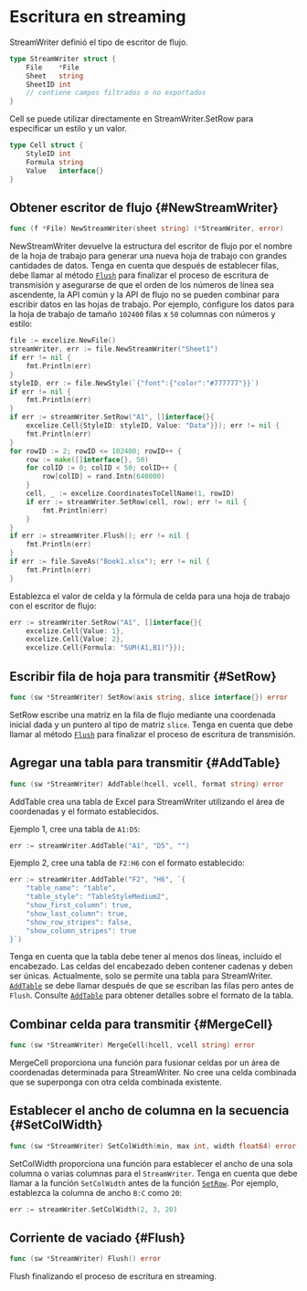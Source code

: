 # Escritura en streaming

StreamWriter definió el tipo de escritor de flujo.

```go
type StreamWriter struct {
    File    *File
    Sheet   string
    SheetID int
    // contiene campos filtrados o no exportados
}
```

Cell se puede utilizar directamente en StreamWriter.SetRow para especificar un estilo y un valor.

```go
type Cell struct {
    StyleID int
    Formula string
    Value   interface{}
}
```

## Obtener escritor de flujo {#NewStreamWriter}

```go
func (f *File) NewStreamWriter(sheet string) (*StreamWriter, error)
```

NewStreamWriter devuelve la estructura del escritor de flujo por el nombre de la hoja de trabajo para generar una nueva hoja de trabajo con grandes cantidades de datos. Tenga en cuenta que después de establecer filas, debe llamar al método [`Flush`](stream.md#Flush) para finalizar el proceso de escritura de transmisión y asegurarse de que el orden de los números de línea sea ascendente, la API común y la API de flujo no se pueden combinar para escribir datos en las hojas de trabajo. Por ejemplo, configure los datos para la hoja de trabajo de tamaño `102400` filas x `50` columnas con números y estilo:

```go
file := excelize.NewFile()
streamWriter, err := file.NewStreamWriter("Sheet1")
if err != nil {
    fmt.Println(err)
}
styleID, err := file.NewStyle(`{"font":{"color":"#777777"}}`)
if err != nil {
    fmt.Println(err)
}
if err := streamWriter.SetRow("A1", []interface{}{
    excelize.Cell{StyleID: styleID, Value: "Data"}}); err != nil {
    fmt.Println(err)
}
for rowID := 2; rowID <= 102400; rowID++ {
    row := make([]interface{}, 50)
    for colID := 0; colID < 50; colID++ {
        row[colID] = rand.Intn(640000)
    }
    cell, _ := excelize.CoordinatesToCellName(1, rowID)
    if err := streamWriter.SetRow(cell, row); err != nil {
        fmt.Println(err)
    }
}
if err := streamWriter.Flush(); err != nil {
    fmt.Println(err)
}
if err := file.SaveAs("Book1.xlsx"); err != nil {
    fmt.Println(err)
}
```

Establezca el valor de celda y la fórmula de celda para una hoja de trabajo con el escritor de flujo:

```go
err := streamWriter.SetRow("A1", []interface{}{
    excelize.Cell{Value: 1},
    excelize.Cell{Value: 2},
    excelize.Cell{Formula: "SUM(A1,B1)"}});
```

## Escribir fila de hoja para transmitir {#SetRow}

```go
func (sw *StreamWriter) SetRow(axis string, slice interface{}) error
```

SetRow escribe una matriz en la fila de flujo mediante una coordenada inicial dada y un puntero al tipo de matriz `slice`. Tenga en cuenta que debe llamar al método [`Flush`](stream.md#Flush) para finalizar el proceso de escritura de transmisión.

## Agregar una tabla para transmitir {#AddTable}

```go
func (sw *StreamWriter) AddTable(hcell, vcell, format string) error
```

AddTable crea una tabla de Excel para StreamWriter utilizando el área de coordenadas y el formato establecidos.

Ejemplo 1, cree una tabla de `A1:D5`:

```go
err := streamWriter.AddTable("A1", "D5", "")
```

Ejemplo 2, cree una tabla de `F2:H6` con el formato establecido:

```go
err := streamWriter.AddTable("F2", "H6", `{
    "table_name": "table",
    "table_style": "TableStyleMedium2",
    "show_first_column": true,
    "show_last_column": true,
    "show_row_stripes": false,
    "show_column_stripes": true
}`)
```

Tenga en cuenta que la tabla debe tener al menos dos líneas, incluido el encabezado. Las celdas del encabezado deben contener cadenas y deben ser únicas. Actualmente, solo se permite una tabla para StreamWriter. [`AddTable`](stream.md#AddTable) se debe llamar después de que se escriban las filas pero antes de `Flush`. Consulte [`AddTable`](utils.md#AddTable) para obtener detalles sobre el formato de la tabla.

## Combinar celda para transmitir {#MergeCell}

```go
func (sw *StreamWriter) MergeCell(hcell, vcell string) error
```

MergeCell proporciona una función para fusionar celdas por un área de coordenadas determinada para StreamWriter. No cree una celda combinada que se superponga con otra celda combinada existente.

## Establecer el ancho de columna en la secuencia {#SetColWidth}

```go
func (sw *StreamWriter) SetColWidth(min, max int, width float64) error
```

SetColWidth proporciona una función para establecer el ancho de una sola columna o varias columnas para el `StreamWriter`. Tenga en cuenta que debe llamar a la función `SetColWidth` antes de la función [`SetRow`](stream.md#SetRow). Por ejemplo, establezca la columna de ancho `B:C` como `20`:

```go
err := streamWriter.SetColWidth(2, 3, 20)
```

## Corriente de vaciado {#Flush}

```go
func (sw *StreamWriter) Flush() error
```

Flush finalizando el proceso de escritura en streaming.
